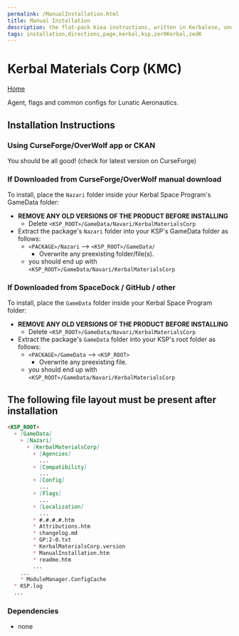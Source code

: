 ```yaml
---
permalink: /ManualInstallation.html
title: Manual Installation
description: the flat-pack Kiea instructions, written in Kerbalese, unusally present
tags: installation,directions,page,kerbal,ksp,zer0Kerbal,zedK
---
```

<!-- ManualInstallation.md v1.1.8.1
Kerbal Materials Corp (KMC)
created: 01 Oct 2019
updated: 29 Jul 2022 -->

<!-- based upon work by Lisias -->

# Kerbal Materials Corp (KMC)

[Home](./index.md)

Agent, flags and common configs for Lunatic Aeronautics.

## Installation Instructions

### Using CurseForge/OverWolf app or CKAN

You should be all good! (check for latest version on CurseForge)

### If Downloaded from CurseForge/OverWolf manual download

To install, place the `Nazari` folder inside your Kerbal Space Program's GameData folder:

* **REMOVE ANY OLD VERSIONS OF THE PRODUCT BEFORE INSTALLING**
  * Delete `<KSP_ROOT>/GameData/Navari/KerbalMaterialsCorp`
* Extract the package's `Nazari` folder into your KSP's GameData folder as follows:
  * `<PACKAGE>/Nazari` --> `<KSP_ROOT>/GameData/`
    * Overwrite any preexisting folder/file(s).
  * you should end up with `<KSP_ROOT>/GameData/Navari/KerbalMaterialsCorp`

### If Downloaded from SpaceDock / GitHub / other

To install, place the `GameData` folder inside your Kerbal Space Program folder:

* **REMOVE ANY OLD VERSIONS OF THE PRODUCT BEFORE INSTALLING**
  * Delete `<KSP_ROOT>/GameData/Navari/KerbalMaterialsCorp`
* Extract the package's `GameData` folder into your KSP's root folder as follows:
  * `<PACKAGE>/GameData` --> `<KSP_ROOT>`
    * Overwrite any preexisting file.
  * you should end up with `<KSP_ROOT>/GameData/Navari/KerbalMaterialsCorp`

## The following file layout must be present after installation

```markdown
<KSP_ROOT>
  + [GameData]
    + [Nazari]
      + [KerbalMaterialsCorp]
        + [Agencies]
          ...
        + [Compatibility]
          ...
        + [Config]
          ...
        + [Flags]
          ...
        + [Localization]
          ...
        * #.#.#.#.htm
        * Attributions.htm
        * changelog.md
        * GP:2-0.txt
        * KerbalMaterialsCorp.version
        * ManualInstallation.htm
        * readme.htm
        ...
    ...
    * ModuleManager.ConfigCache
  * KSP.log
  ...
```

### Dependencies

* none